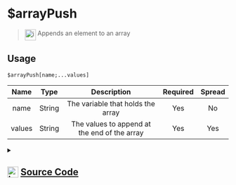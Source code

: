 # $arrayPush
> <img align="top" src="https://upload.wikimedia.org/wikipedia/commons/thumb/e/e4/Infobox_info_icon.svg/160px-Infobox_info_icon.svg.png?20150409153300" alt="image" width="25" height="auto"> Appends an element to an array
## Usage
```
$arrayPush[name;...values]
```
| Name | Type | Description | Required | Spread
| :---: | :---: | :---: | :---: | :---: |
name | String | The variable that holds the array | Yes | No
values | String | The values to append at the end of the array | Yes | Yes
<details>
<summary>
    
## <img align="top" src="https://cdn4.iconfinder.com/data/icons/iconsimple-logotypes/512/github-512.png" alt="image" width="25" height="auto">  [Source Code](https://github.com/tryforge/ForgeScript-V2/blob/main/src/native/arrayPush.ts)
    
</summary>
    
```ts
import { ArgType, NativeFunction, Return } from "../structures"

export default new NativeFunction({
    name: "$arrayPush",
    version: "1.0.0",
    description: "Appends an element to an array",
    unwrap: true,
    args: [
        {
            name: "name",
            description: "The variable that holds the array",
            rest: false,
            required: true,
            type: ArgType.String,
        },
        {
            name: "values",
            description: "The values to append at the end of the array",
            rest: true,
            required: true,
            type: ArgType.String,
        },
    ],
    brackets: true,
    execute(ctx, [name, values]) {
        const arr = ctx.getEnvironmentKey(name)
        if (Array.isArray(arr)) arr.push(...values)
        return Return.success()
    },
})

```
    
</details>